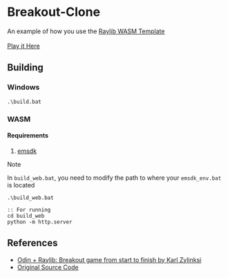 # Breakout-Clone
An example of how you use the [Raylib WASM Template](https://github.com/Aronicu/Raylib-WASM) <br><br>
[Play it Here](https://aronicu.github.io/breakout/)

## Building

### Windows
```batch
.\build.bat
```

### WASM

#### Requirements
1. [emsdk](https://emscripten.org/docs/getting_started/downloads.html)

> [!NOTE]  
> In `build_web.bat`, you need to modify the path to where your `emsdk_env.bat` is located

```batch
.\build_web.bat

:: For running
cd build_web
python -m http.server
```


## References
* [Odin + Raylib: Breakout game from start to finish by Karl Zylinksi](https://www.youtube.com/watch?v=vfgZOEvO0kM)
* [Original Source Code](https://github.com/karl-zylinski/breakout)